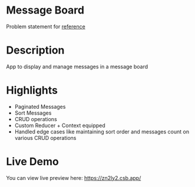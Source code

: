 # Message Board

Problem statement for [reference](https://gist.github.com/0xKD/e0478bbc73553804dc76df31df3a17f1)

# Description

App to display and manage messages in a message board

# Highlights

- Paginated Messages
- Sort Messages
- CRUD operations
- Custom Reducer + Context equipped
- Handled edge cases like maintaining sort order and messages count on various CRUD operations

# Live Demo

You can view live preview here: https://zn2ly2.csb.app/
